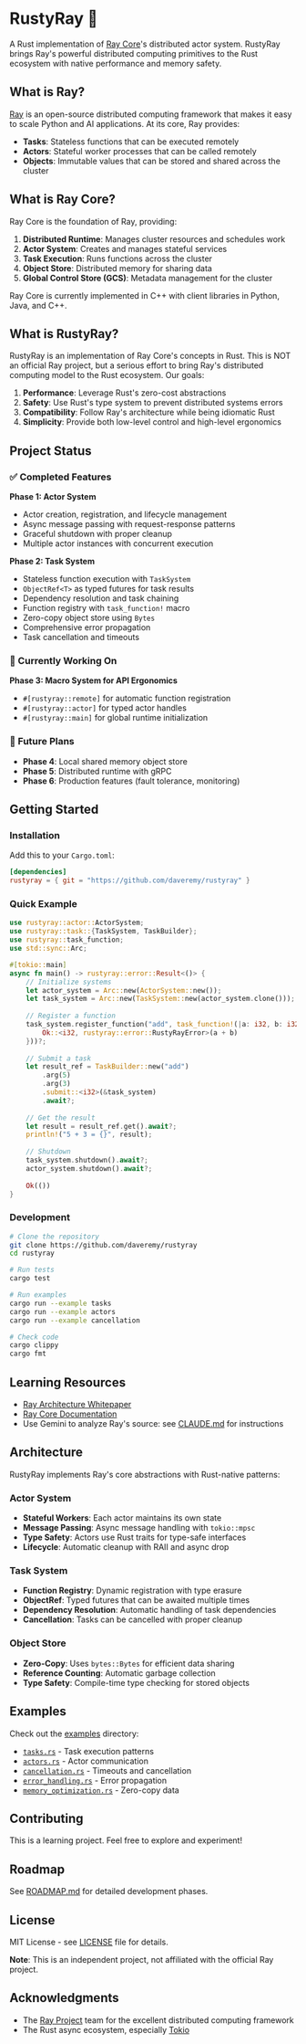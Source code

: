 # RustyRay 🦀

A Rust implementation of [Ray Core](https://github.com/ray-project/ray)'s distributed actor system. RustyRay brings Ray's powerful distributed computing primitives to the Rust ecosystem with native performance and memory safety.

## What is Ray?

[Ray](https://github.com/ray-project/ray) is an open-source distributed computing framework that makes it easy to scale Python and AI applications. At its core, Ray provides:

- **Tasks**: Stateless functions that can be executed remotely
- **Actors**: Stateful worker processes that can be called remotely
- **Objects**: Immutable values that can be stored and shared across the cluster

## What is Ray Core?

Ray Core is the foundation of Ray, providing:

1. **Distributed Runtime**: Manages cluster resources and schedules work
2. **Actor System**: Creates and manages stateful services
3. **Task Execution**: Runs functions across the cluster
4. **Object Store**: Distributed memory for sharing data
5. **Global Control Store (GCS)**: Metadata management for the cluster

Ray Core is currently implemented in C++ with client libraries in Python, Java, and C++.

## What is RustyRay?

RustyRay is an implementation of Ray Core's concepts in Rust. This is NOT an official Ray project, but a serious effort to bring Ray's distributed computing model to the Rust ecosystem. Our goals:

1. **Performance**: Leverage Rust's zero-cost abstractions
2. **Safety**: Use Rust's type system to prevent distributed systems errors
3. **Compatibility**: Follow Ray's architecture while being idiomatic Rust
4. **Simplicity**: Provide both low-level control and high-level ergonomics

## Project Status

### ✅ Completed Features

**Phase 1: Actor System**
- Actor creation, registration, and lifecycle management
- Async message passing with request-response patterns
- Graceful shutdown with proper cleanup
- Multiple actor instances with concurrent execution

**Phase 2: Task System**
- Stateless function execution with `TaskSystem`
- `ObjectRef<T>` as typed futures for task results
- Dependency resolution and task chaining
- Function registry with `task_function!` macro
- Zero-copy object store using `Bytes`
- Comprehensive error propagation
- Task cancellation and timeouts

### 🚀 Currently Working On

**Phase 3: Macro System for API Ergonomics**
- `#[rustyray::remote]` for automatic function registration
- `#[rustyray::actor]` for typed actor handles
- `#[rustyray::main]` for global runtime initialization

### 📅 Future Plans

- **Phase 4**: Local shared memory object store
- **Phase 5**: Distributed runtime with gRPC
- **Phase 6**: Production features (fault tolerance, monitoring)

## Getting Started

### Installation

Add this to your `Cargo.toml`:

```toml
[dependencies]
rustyray = { git = "https://github.com/daveremy/rustyray" }
```

### Quick Example

```rust
use rustyray::actor::ActorSystem;
use rustyray::task::{TaskSystem, TaskBuilder};
use rustyray::task_function;
use std::sync::Arc;

#[tokio::main]
async fn main() -> rustyray::error::Result<()> {
    // Initialize systems
    let actor_system = Arc::new(ActorSystem::new());
    let task_system = Arc::new(TaskSystem::new(actor_system.clone()));
    
    // Register a function
    task_system.register_function("add", task_function!(|a: i32, b: i32| async move {
        Ok::<i32, rustyray::error::RustyRayError>(a + b)
    }))?;
    
    // Submit a task
    let result_ref = TaskBuilder::new("add")
        .arg(5)
        .arg(3)
        .submit::<i32>(&task_system)
        .await?;
    
    // Get the result
    let result = result_ref.get().await?;
    println!("5 + 3 = {}", result);
    
    // Shutdown
    task_system.shutdown().await?;
    actor_system.shutdown().await?;
    
    Ok(())
}
```

### Development

```bash
# Clone the repository
git clone https://github.com/daveremy/rustyray
cd rustyray

# Run tests
cargo test

# Run examples
cargo run --example tasks
cargo run --example actors
cargo run --example cancellation

# Check code
cargo clippy
cargo fmt
```

## Learning Resources

- [Ray Architecture Whitepaper](https://docs.ray.io/en/latest/ray-contribute/whitepaper.html)
- [Ray Core Documentation](https://docs.ray.io/en/latest/ray-core/walkthrough.html)
- Use Gemini to analyze Ray's source: see [CLAUDE.md](CLAUDE.md) for instructions

## Architecture

RustyRay implements Ray's core abstractions with Rust-native patterns:

### Actor System
- **Stateful Workers**: Each actor maintains its own state
- **Message Passing**: Async message handling with `tokio::mpsc`
- **Type Safety**: Actors use Rust traits for type-safe interfaces
- **Lifecycle**: Automatic cleanup with RAII and async drop

### Task System
- **Function Registry**: Dynamic registration with type erasure
- **ObjectRef<T>**: Typed futures that can be awaited multiple times
- **Dependency Resolution**: Automatic handling of task dependencies
- **Cancellation**: Tasks can be cancelled with proper cleanup

### Object Store
- **Zero-Copy**: Uses `bytes::Bytes` for efficient data sharing
- **Reference Counting**: Automatic garbage collection
- **Type Safety**: Compile-time type checking for stored objects

## Examples

Check out the [examples](examples/) directory:

- [`tasks.rs`](examples/tasks.rs) - Task execution patterns
- [`actors.rs`](examples/actors.rs) - Actor communication
- [`cancellation.rs`](examples/cancellation.rs) - Timeouts and cancellation
- [`error_handling.rs`](examples/error_handling.rs) - Error propagation
- [`memory_optimization.rs`](examples/memory_optimization.rs) - Zero-copy data

## Contributing

This is a learning project. Feel free to explore and experiment!

## Roadmap

See [ROADMAP.md](ROADMAP.md) for detailed development phases.

## License

MIT License - see [LICENSE](LICENSE) file for details.

**Note**: This is an independent project, not affiliated with the official Ray project.

## Acknowledgments

- The [Ray Project](https://github.com/ray-project/ray) team for the excellent distributed computing framework
- The Rust async ecosystem, especially [Tokio](https://tokio.rs/)